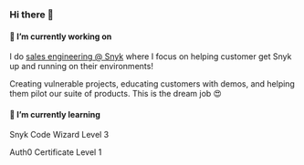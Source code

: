 ### Hi there 👋

#### 🔭 I’m currently working on

I do [sales engineering @ Snyk](https://www.snyk.io) where I focus on helping customer get Snyk up and running on their environments!

Creating vulnerable projects, educating customers with demos, and helping them pilot our suite of products. This is the dream job 😍

#### 🌱 I’m currently learning

Snyk Code Wizard Level 3

Auth0 Certificate Level 1

<!--
**adamsnyk/adamsnyk** is a ✨ _special_ ✨ repository because its `README.md` (this file) appears on your GitHub profile.

Here are some ideas to get you started:

- 🔭 I’m currently working on ...
- 🌱 I’m currently learning ...
- 👯 I’m looking to collaborate on ...
- 🤔 I’m looking for help with ...
- 💬 Ask me about ...
- 📫 How to reach me: ...
- 😄 Pronouns: ...
- ⚡ Fun fact: ...
-->
